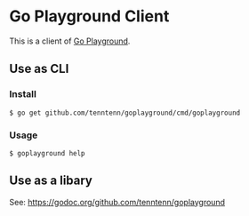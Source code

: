 # Go Playground Client

This is a client of [Go Playground](https://play.golang.org).

## Use as CLI

### Install

```
$ go get github.com/tenntenn/goplayground/cmd/goplayground
```

### Usage

```
$ goplayground help
```

## Use as a libary

See: https://godoc.org/github.com/tenntenn/goplayground
